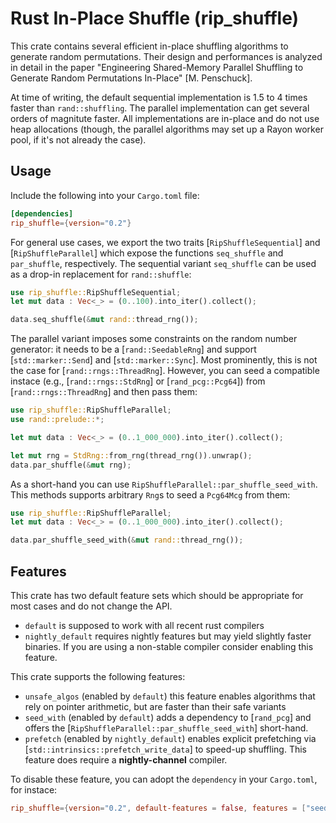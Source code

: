 # Rust In-Place Shuffle (rip_shuffle)

This crate contains several efficient in-place shuffling algorithms to generate random permutations.
Their design and performances is analyzed in detail in the paper "Engineering Shared-Memory Parallel Shuffling to Generate Random Permutations In-Place" [M. Penschuck].

At time of writing, the default sequential implementation is 1.5 to 4 times faster than `rand::shuffling`.
The parallel implementation can get several orders of magnitute faster.
All implementations are in-place and do not use heap allocations (though, the parallel algorithms may set up a Rayon worker pool, if it's not already the case).

## Usage

Include the following into your `Cargo.toml` file:

```toml
[dependencies]
rip_shuffle={version="0.2"}
```

For general use cases, we export the two traits [`RipShuffleSequential`] and [`RipShuffleParallel`] which
expose the functions `seq_shuffle` and `par_shuffle`, respectively. The sequential variant `seq_shuffle`
can be used as a drop-in replacement for `rand::shuffle`:

```rust
use rip_shuffle::RipShuffleSequential;
let mut data : Vec<_> = (0..100).into_iter().collect();

data.seq_shuffle(&mut rand::thread_rng());
```

The parallel variant imposes some constraints on the random number generator: it needs to be a [`rand::SeedableRng`] and
support [`std::marker::Send`] and [`std::marker::Sync`]. Most prominently, this is not the case for [`rand::rngs::ThreadRng`].
However, you can seed a compatible instace (e.g., [`rand::rngs::StdRng`] or [`rand_pcg::Pcg64`]) from [`rand::rngs::ThreadRng`] and then pass them:

```rust
use rip_shuffle::RipShuffleParallel;
use rand::prelude::*;

let mut data : Vec<_> = (0..1_000_000).into_iter().collect();

let mut rng = StdRng::from_rng(thread_rng()).unwrap();
data.par_shuffle(&mut rng);
```

As a short-hand you can use `RipShuffleParallel::par_shuffle_seed_with`. This methods supports arbitrary `Rng`s
to seed a `Pcg64Mcg` from them:

```rust ignore
use rip_shuffle::RipShuffleParallel;
let mut data : Vec<_> = (0..1_000_000).into_iter().collect();

data.par_shuffle_seed_with(&mut rand::thread_rng());
```

## Features

This crate has two default feature sets which should be appropriate for most cases and do not change the API.

- `default` is supposed to work with all recent rust compilers
- `nightly_default` requires nightly features but may yield slightly faster binaries.
  If you are using a non-stable compiler consider enabling this feature.

This crate supports the following features:

- `unsafe_algos` (enabled by `default`) this feature enables algorithms that rely on pointer arithmetic, but are faster than their safe variants
- `seed_with` (enabled by `default`) adds a dependency to [`rand_pcg`] and offers the [`RipShuffleParallel::par_shuffle_seed_with`] short-hand.
- `prefetch` (enabled by `nightly_default`) enables explicit prefetching via [`std::intrinsics::prefetch_write_data`] to speed-up shuffling.
  This feature does require a **nightly-channel** compiler.


To disable these feature, you can adopt the `dependency` in your `Cargo.toml`, for instace:

```toml
rip_shuffle={version="0.2", default-features = false, features = ["seed_with"]}
```
